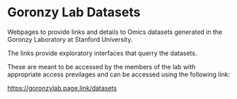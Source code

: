 # Goronzy Lab Datasets

Webpages to provide links and details to Omics datasets generated in the Goronzy Laboratory at Stanford University.

The links provide exploratory interfaces that querry the datasets.

These are meant to be accessed by the members of the lab with appropriate access previlages and can be accessed using the following link:

https://goronzylab.page.link/datasets
